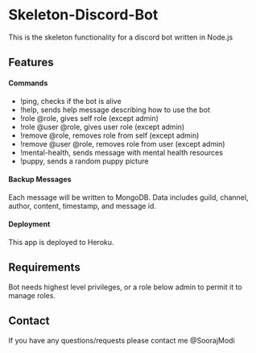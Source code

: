 # Skeleton-Discord-Bot

This is the skeleton functionality for a discord bot written in Node.js

## Features

#### Commands
- !ping, checks if the bot is alive
- !help, sends help message describing how to use the bot
- !role @role, gives self role (except admin)
- !role @user @role, gives user role (except admin)
- !remove @role, removes role from self (except admin)
- !remove @user @role, removes role from user (except admin)
- !mental-health, sends message with mental health resources
- !puppy, sends a random puppy picture

#### Backup Messages

Each message will be written to MongoDB. Data includes guild, channel, author, content, timestamp, and message id. 

#### Deployment

This app is deployed to Heroku.

## Requirements

Bot needs highest level privileges, or a role below admin to permit it to manage roles.

## Contact

If you have any questions/requests please contact me @SoorajModi